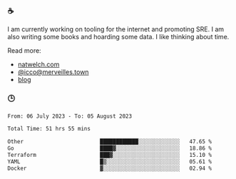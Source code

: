 ### ☕

I am currently working on tooling for the internet and promoting SRE. I am also writing some books and hoarding some data. I like thinking about time. 

Read more:

 - [natwelch.com](https://natwelch.com)
 - [@icco@merveilles.town](https://merveilles.town/@icco)
 - [blog](https://writing.natwelch.com)

### 🕒

<!--START_SECTION:waka-->

```txt
From: 06 July 2023 - To: 05 August 2023

Total Time: 51 hrs 55 mins

Other                        ████████████░░░░░░░░░░░░░   47.65 %
Go                           ████▓░░░░░░░░░░░░░░░░░░░░   18.86 %
Terraform                    ███▓░░░░░░░░░░░░░░░░░░░░░   15.10 %
YAML                         █▒░░░░░░░░░░░░░░░░░░░░░░░   05.61 %
Docker                       ▓░░░░░░░░░░░░░░░░░░░░░░░░   02.94 %
```

<!--END_SECTION:waka-->

